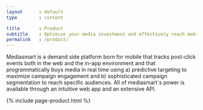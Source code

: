 ```yaml
---
layout      : default
type        : content

title       : Product
subtitle    : Optimize your media investment and effectively reach mobile audiences in real time using display, video and native ads.
permalink   : /product/
---
```


Mediasmart is a demand side platform born for mobile that tracks post-click events both in the web and the in-app environment and that programmatically buys media in real time using a) predictive targeting to maximize campaign engagement and b) sophisticated campaign segmentation to reach specific audiences. All of mediasmart´s power is available through an intuitive web app and an extensive API.

{% include page-product.html %}
